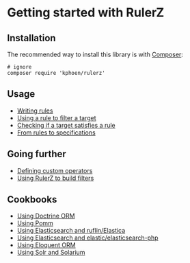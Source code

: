 Getting started with RulerZ
===========================

## Installation

The recommended way to install this library is with [Composer](http://getcomposer.org/):

```
# ignore
composer require 'kphoen/rulerz'
```

## Usage

 * [Writing rules](writing_rules.md)
 * [Using a rule to filter a target](filter.md)
 * [Checking if a target satisfies a rule](satisfies.md)
 * [From rules to specifications](specifications.md)

## Going further

 * [Defining custom operators](custom_operators.md)
 * [Using RulerZ to build filters](build_filters.md)

## Cookbooks

 * [Using Doctrine ORM](cookbooks/doctrine_orm.md)
 * [Using Pomm](cookbooks/pomm.md)
 * [Using Elasticsearch and ruflin/Elastica](cookbooks/ruflin_elastica.md)
 * [Using Elasticsearch and elastic/elasticsearch-php](cookbooks/elastic_elasticsearch_php.md)
 * [Using Eloquent ORM](cookbooks/eloquent_orm.md)
 * [Using Solr and Solarium](cookbooks/solarium.md)
